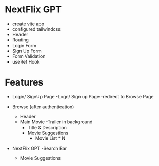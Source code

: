 # NextFlix GPT
- create vite app
- configured tailwindcss
- Header
- Routing
- Login Form
- Sign Up Form
- Form Validation
- useRef Hook



# Features
- Login/ SignUp Page
    -Logn/ Sign up Page
    -redirect to Browse Page

- Browse (after authentication)
    - Header
    - Main Movie
        -Trailer in background
        - Title & Description
        - Movie Suggestions
            - Movie List * N

- NextFlix GPT 
    -Search Bar
    - Movie Suggestions